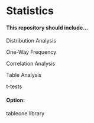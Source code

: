 # Statistics

#### This repository should include...


Distribution Analysis

One-Way Frequency

Correlation Analysis

Table Analysis

t-tests

#### Option:
tableone library
